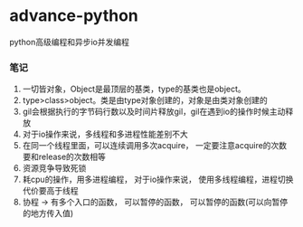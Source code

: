 # advance-python
python高级编程和异步io并发编程

### 笔记
1. 一切皆对象，Object是最顶层的基类，type的基类也是object。
2. type>class>object。类是由type对象创建的，对象是由类对象创建的
3. gil会根据执行的字节码行数以及时间片释放gil，gil在遇到io的操作时候主动释放
4. 对于io操作来说，多线程和多进程性能差别不大
5. 在同一个线程里面，可以连续调用多次acquire， 一定要注意acquire的次数要和release的次数相等
6. 资源竞争导致死锁
7. 耗cpu的操作，用多进程编程， 对于io操作来说， 使用多线程编程，进程切换代价要高于线程
8. 协程 -> 有多个入口的函数， 可以暂停的函数， 可以暂停的函数(可以向暂停的地方传入值)

